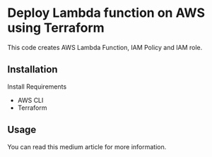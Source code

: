 # Deploy Lambda function on AWS using Terraform

This code creates AWS Lambda Function, IAM Policy and IAM role.

## Installation

Install Requirements
* AWS CLI
* Terraform

## Usage

You can read this medium article for more information.